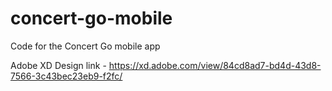 # concert-go-mobile
Code for the Concert Go mobile app 

Adobe XD Design link - https://xd.adobe.com/view/84cd8ad7-bd4d-43d8-7566-3c43bec23eb9-f2fc/
